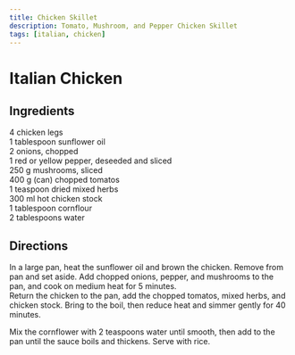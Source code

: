 ```yaml
---
title: Chicken Skillet
description: Tomato, Mushroom, and Pepper Chicken Skillet
tags: [italian, chicken]
---
```


# Italian Chicken

## Ingredients
4 chicken legs  
1 tablespoon sunflower oil  
2 onions, chopped  
1 red or yellow pepper, deseeded and sliced  
250 g mushrooms, sliced  
400 g (can) chopped tomatos  
1 teaspoon dried mixed herbs  
300 ml hot chicken stock  
1 tablespoon cornflour  
2 tablespoons water

## Directions
In a large pan, heat the sunflower oil and brown the chicken. Remove from pan and set aside. Add chopped onions, pepper, and mushrooms to the pan, and cook on medium heat for 5 minutes.  
Return the chicken to the pan, add the chopped tomatos, mixed herbs, and chicken stock. Bring to the boil, then reduce heat and simmer gently for 40 minutes.

Mix the cornflower with 2 teaspoons water until smooth, then add to the pan until the sauce boils and thickens. Serve with rice.